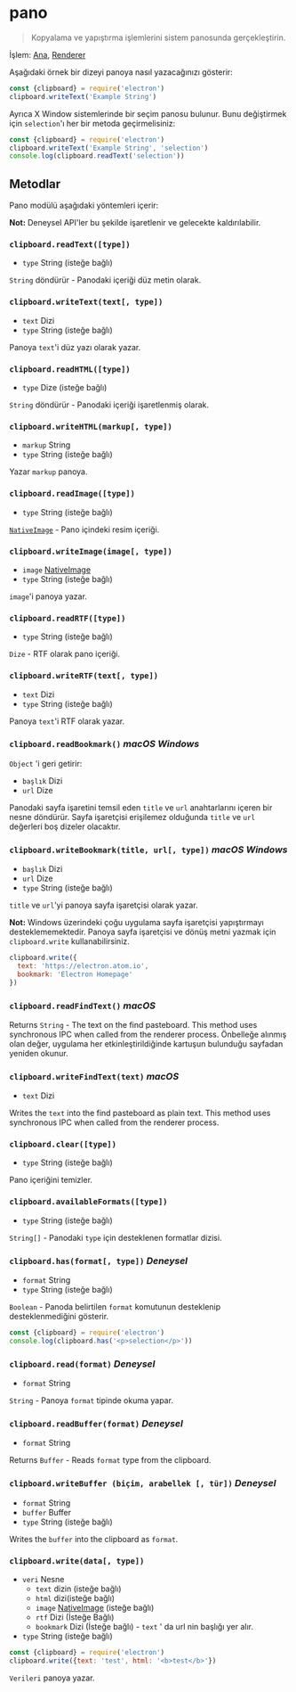 # pano

> Kopyalama ve yapıştırma işlemlerini sistem panosunda gerçekleştirin.

İşlem: [Ana](../glossary.md#main-process), [Renderer](../glossary.md#renderer-process)

Aşağıdaki örnek bir dizeyi panoya nasıl yazacağınızı gösterir:

```javascript
const {clipboard} = require('electron')
clipboard.writeText('Example String')
```

Ayrıca X Window sistemlerinde bir seçim panosu bulunur. Bunu değiştirmek için `selection`'ı her bir metoda geçirmelisiniz:

```javascript
const {clipboard} = require('electron')
clipboard.writeText('Example String', 'selection')
console.log(clipboard.readText('selection'))
```

## Metodlar

Pano modülü aşağıdaki yöntemleri içerir:

**Not:** Deneysel API'ler bu şekilde işaretlenir ve gelecekte kaldırılabilir.

### `clipboard.readText([type])`

* `type` String (isteğe bağlı)

`String` döndürür - Panodaki içeriği düz metin olarak.

### `clipboard.writeText(text[, type])`

* `text` Dizi
* `type` String (isteğe bağlı)

Panoya `text`'i düz yazı olarak yazar.

### `clipboard.readHTML([type])`

* `type` Dize (isteğe bağlı)

`String` döndürür - Panodaki içeriği işaretlenmiş olarak.

### `clipboard.writeHTML(markup[, type])`

* `markup` String
* `type` String (isteğe bağlı)

Yazar `markup` panoya.

### `clipboard.readImage([type])`

* `type` String (isteğe bağlı)

[`NativeImage`](native-image.md) - Pano içindeki resim içeriği.

### `clipboard.writeImage(image[, type])`

* `image` [NativeImage](native-image.md)
* `type` String (isteğe bağlı)

`image`'i panoya yazar.

### `clipboard.readRTF([type])`

* `type` String (isteğe bağlı)

`Dize` - RTF olarak pano içeriği.

### `clipboard.writeRTF(text[, type])`

* `text` Dizi
* `type` String (isteğe bağlı)

Panoya `text`'i RTF olarak yazar.

### `clipboard.readBookmark()` *macOS* *Windows*

`Object` 'i geri getirir:

* `başlık` Dizi
* `url` Dize

Panodaki sayfa işaretini temsil eden `title` ve `url` anahtarlarını içeren bir nesne döndürür. Sayfa işaretçisi erişilemez olduğunda `title` ve `url` değerleri boş dizeler olacaktır.

### `clipboard.writeBookmark(title, url[, type])` *macOS* *Windows*

* `başlık` Dizi
* `url` Dize
* `type` String (isteğe bağlı)

`title` ve `url`'yi panoya sayfa işaretçisi olarak yazar.

**Not:** Windows üzerindeki çoğu uygulama sayfa işaretçisi yapıştırmayı desteklememektedir. Panoya sayfa işaretçisi ve dönüş metni yazmak için `clipboard.write` kullanabilirsiniz.

```js
clipboard.write({
  text: 'https://electron.atom.io',
  bookmark: 'Electron Homepage'
})
```

### `clipboard.readFindText()` *macOS*

Returns `String` - The text on the find pasteboard. This method uses synchronous IPC when called from the renderer process. Önbelleğe alınmış olan değer, uygulama her etkinleştirildiğinde kartuşun bulunduğu sayfadan yeniden okunur.

### `clipboard.writeFindText(text)` *macOS*

* `text` Dizi

Writes the `text` into the find pasteboard as plain text. This method uses synchronous IPC when called from the renderer process.

### `clipboard.clear([type])`

* `type` String (isteğe bağlı)

Pano içeriğini temizler.

### `clipboard.availableFormats([type])`

* `type` String (isteğe bağlı)

`String[]` - Panodaki `type` için desteklenen formatlar dizisi.

### `clipboard.has(format[, type])` *Deneysel*

* `format` String
* `type` String (isteğe bağlı)

`Boolean` - Panoda belirtilen `format` komutunun desteklenip desteklenmediğini gösterir.

```javascript
const {clipboard} = require('electron')
console.log(clipboard.has('<p>selection</p>'))
```

### `clipboard.read(format)` *Deneysel*

* `format` String

`String` - Panoya `format` tipinde okuma yapar.

### `clipboard.readBuffer(format)` *Deneysel*

* `format` String

Returns `Buffer` - Reads `format` type from the clipboard.

### `clipboard.writeBuffer (biçim, arabellek [, tür])` *Deneysel*

* `format` String
* `buffer` Buffer
* `type` String (isteğe bağlı)

Writes the `buffer` into the clipboard as `format`.

### `clipboard.write(data[, type])`

* `veri` Nesne 
  * `text` dizin (isteğe bağlı)
  * `html` dizi(isteğe bağlı)
  * `image` [NativeImage](native-image.md) (isteğe bağlı)
  * `rtf` Dizi (İsteğe Bağlı)
  * `bookmark` Dizi (İsteğe bağlı) - `text` ' da url nin başlığı yer alır.
* `type` String (isteğe bağlı)

```javascript
const {clipboard} = require('electron')
clipboard.write({text: 'test', html: '<b>test</b>'})
```

`Verileri` panoya yazar.